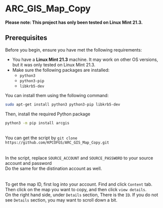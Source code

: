 # ARC_GIS_Map_Copy

**Please note: This project has only been tested on Linux Mint 21.3.**

## Prerequisites

Before you begin, ensure you have met the following requirements:

* You have a **Linux Mint 21.3** machine. It may work on other OS versions, but it was only tested on Linux Mint 21.3.
* Make sure the following packages are installed:
    * `python3`
    * `python3-pip`
    * `libkrb5-dev`

You can install them using the following command:

```bash
sudo apt-get install python3 python3-pip libkrb5-dev
```
Then, install the required Python package

```bash
python3 -m pip install arcgis
```
\
You can get the script by ```git clone https://github.com/KPCOFGS/ARC_GIS_Map_Copy.git```
\
\
\
In the script, replace  ```SOURCE_ACCOUNT``` and ```SOURCE_PASSWORD``` to your source account and password\
Do the same for the distination account as well.
\
\
\
To get the map ID, first log into your account. Find and click ```Content``` tab. Then click on the map you want to copy, and then click ```view details```.\
On the right hand side, under ```Details``` section, There is the ```ID```. If you do not see ```Details``` section, you may want to scroll down a bit.
